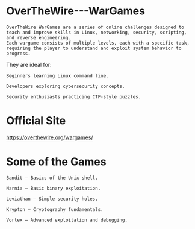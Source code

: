 # OverTheWire---WarGames
    OverTheWire WarGames are a series of online challenges designed to teach and improve skills in Linux, networking, security, scripting, and reverse engineering. 
    Each wargame consists of multiple levels, each with a specific task, requiring the player to understand and exploit system behavior to progress.

They are ideal for:

    Beginners learning Linux command line.

    Developers exploring cybersecurity concepts.

    Security enthusiasts practicing CTF-style puzzles.

# Official Site

https://overthewire.org/wargames/

# Some of the Games

    Bandit – Basics of the Unix shell.

    Narnia – Basic binary exploitation.

    Leviathan – Simple security holes.

    Krypton – Cryptography fundamentals.

    Vortex – Advanced exploitation and debugging.